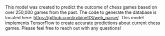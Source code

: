 This model was created to predict the outcome of chess games based on over 250,000 games from the past. The
code to generate the database is located here: https://github.com/irobinett3/web_parse/. This model implements
TensorFlow to create accurate predictions about current chess games. Please feel free to reach out with any questions!
